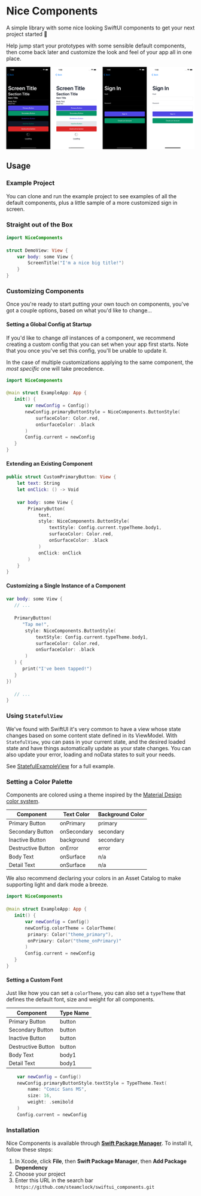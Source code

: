 # Nice Components

A simple library with some nice looking SwiftUI components to get your next project started 🚀

Help jump start your prototypes with some sensible default components, then come back later and customize the look and feel of your app all in one place.

![](preview.png)

## Usage

### Example Project

You can clone and run the example project to see examples of all the default components, plus a little sample of a more customized sign in screen.

### Straight out of the Box

```swift
import NiceComponents

struct DemoView: View {
    var body: some View {
        ScreenTitle("I'm a nice big title!")
    }
}

```

### Customizing Components

Once you're ready to start putting your own touch on components, you've got a couple options, based on what you'd like to change...

#### Setting a Global Config at Startup

If you'd like to change _all_ instances of a component, we recommend creating a custom config that you can set when your app first starts. Note that you once you've set this config, you'll be unable to update it.


In the case of multiple customizations applying to the same component, the _most specific_ one will take precedence.

```swift
import NiceComponents

@main struct ExampleApp: App {
   init() {
       var newConfig = Config()
       newConfig.primaryButtonStyle = NiceComponents.ButtonStyle(
           surfaceColor: Color.red,
           onSurfaceColor: .black
       )
       Config.current = newConfig
   }
}
```


#### Extending an Existing Component

```swift
public struct CustomPrimaryButton: View {
    let text: String
    let onClick: () -> Void
    
    var body: some View {
        PrimaryButton(
            text,
            style: NiceComponents.ButtonStyle(
                textStyle: Config.current.typeTheme.body1,
                surfaceColor: Color.red,
                onSurfaceColor: .black
            )
            onClick: onClick
        )
    }
}
```

#### Customizing a Single Instance of a Component

```swift
var body: some View {
   // ...
   
   PrimaryButton(
      "Tap me!",
       style: NiceComponents.ButtonStyle(
           textStyle: Config.current.typeTheme.body1,
           surfaceColor: Color.red,
           onSurfaceColor: .black
       )
   ) {
      print("I've been tapped!")
   }
})
   
   // ...
}

```

### Using `StatefulView`

We've found with SwiftUI it's very common to have a view whose state changes based on some content state defined in its ViewModel. With `StatefulView`, you can pass in your current state, and the desired loaded state and have things automatically update as your state changes. You can also update your error, loading and noData states to suit your needs.

See [StatefulExampleView](https://github.com/steamclock/swiftui_components/blob/main/NiceComponentsExample/NiceComponentsExample/View/StatefulExampleView.swift) for a full example.

### Setting a Color Palette

Components are colored using a theme inspired by the [Material Design color system](https://material.io/design/color/the-color-system.html#color-theme-creation).

| Component | Text Color | Background Color |
| ------------- | ------ | ------------ |
| Primary Button | onPrimary  | primary  |
| Secondary Button |  onSecondary | secondary |
| Inactive Button | background | secondary |
| Destructive Button | onError | error |
| Body Text | onSurface | n/a |
| Detail Text | onSurface | n/a |

We also recommend declaring your colors in an Asset Catalog to make supporting light and dark mode a breeze. 

```swift
import NiceComponents

@main struct ExampleApp: App {
   init() {
       var newConfig = Config()
       newConfig.colorTheme = ColorTheme(
        primary: Color("theme_primary"),
        onPrimary: Color("theme_onPrimary)"
       )
       Config.current = newConfig
   }
}
```

#### Setting a Custom Font 

Just like how you can set a `colorTheme`, you can also set a `typeTheme` that defines the default font, size and weight for all components.

| Component | Type Name |
| ------------- | ------ | 
| Primary Button | button | 
| Secondary Button |  button | 
| Inactive Button | button | 
| Destructive Button | button | 
| Body Text | body1 | 
| Detail Text | body1 | 

```swift
    var newConfig = Config()
    newConfig.primaryButtonStyle.textStyle = TypeTheme.Text(
        name: "Comic Sans MS", 
        size: 16, 
        weight: .semibold
    )
    Config.current = newConfig
```

### Installation

Nice Components is available through **[Swift Package Manager](https://swift.org/package-manager/)**. To install it, follow these steps:

1. In Xcode, click **File**, then **Swift Package Manager**, then **Add Package Dependency**
2. Choose your project
3. Enter this URL in the search bar `https://github.com/steamclock/swiftui_components.git`
